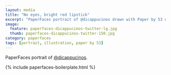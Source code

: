 ```yaml
---
layout: media
title: "No eyes, bright red lipstick"
excerpt: "PaperFaces portrait of @dicappucinos drawn with Paper by 53 on an iPad."
image: 
  feature: paperfaces-dicappucinos-twitter-lg.jpg
  thumb: paperfaces-dicappucinos-twitter-150.jpg
category: paperfaces
tags: [portrait, illustration, paper by 53]
---
```


PaperFaces portrait of [@dicappucinos](http://twitter.com/dicappucinos).

{% include paperfaces-boilerplate.html %}
